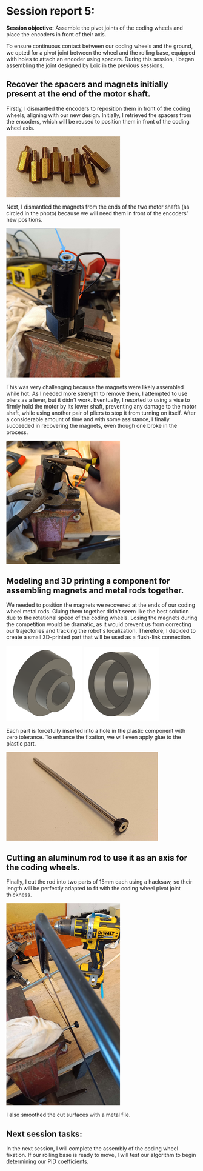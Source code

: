 # Session report 5:

**Session objective:** Assemble the pivot joints of the coding wheels and place the encoders in front of their axis.

To ensure continuous contact between our coding wheels and the ground, we opted for a pivot joint between the wheel and the rolling base, equipped with holes to attach an encoder using spacers. During this session, I began assembling the joint designed by Loic in the previous sessions.

## Recover the spacers and magnets initially present at the end of the motor shaft.

Firstly, I dismantled the encoders to reposition them in front of the coding wheels, aligning with our new design. Initially, I retrieved the spacers from the encoders, which will be reused to position them in front of the coding wheel axis.

<img src="Report's images\Session05\encoder_spacers.jpg" width="300">

Next, I dismantled the magnets from the ends of the two motor shafts (as circled in the photo) because we will need them in front of the encoders' new positions.

<img src="Report's images\Session05\magnet_motorshaft.jpg" width="300">

This was very challenging because the magnets were likely assembled while hot. As I needed more strength to remove them, I attempted to use pliers as a lever, but it didn't work. Eventually, I resorted to using a vise to firmly hold the motor by its lower shaft, preventing any damage to the motor shaft, while using another pair of pliers to stop it from turning on itself. After a considerable amount of time and with some assistance, I finally succeeded in recovering the magnets, even though one broke in the process.

<img src="Report's images\Session05\recovering_magnet.jpg" width="300">

## Modeling and 3D printing a component for assembling magnets and metal rods together.

We needed to position the magnets we recovered at the ends of our coding wheel metal rods. Gluing them together didn't seem like the best solution due to the rotational speed of the coding wheels. Losing the magnets during the competition would be dramatic, as it would prevent us from correcting our trajectories and tracking the robot's localization. Therefore, I decided to create a small 3D-printed part that will be used as a flush-link connection.

<img src="Report's images\Session05\3djoint_magnetmetalrod_1.png" width="200">
<img src="Report's images\Session05\3djoint_magnetmetalrod_2.png" width="200">

Each part is forcefully inserted into a hole in the plastic component with zero tolerance. To enhance the fixation, we will even apply glue to the plastic part.

<img src="Report's images\Session05\metalrod&magnet_assembled.jpg" width="400">

## Cutting an aluminum rod to use it as an axis for the coding wheels.

Finally, I cut the rod into two parts of 15mm each using a hacksaw, so their length will be perfectly adapted to fit with the coding wheel pivot joint thickness.

<img src="Report's images\Session05\cutting_metalrod.jpg" width="300">

I also smoothed the cut surfaces with a metal file.

## **Next session tasks:**

In the next session, I will complete the assembly of the coding wheel fixation. If our rolling base is ready to move, I will test our algorithm to begin determining our PID coefficients.